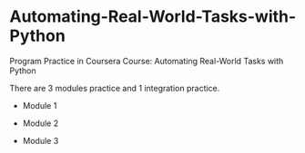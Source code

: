 # Automating-Real-World-Tasks-with-Python
Program Practice in Coursera Course:  Automating Real-World Tasks with Python 


<p>There are 3 modules practice and 1 integration practice.</p>

* Module 1

* Module 2

* Module 3
